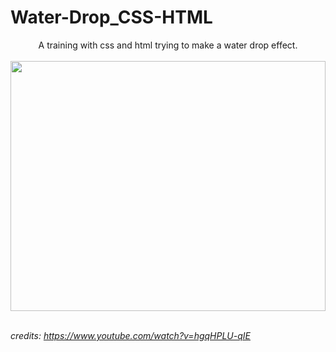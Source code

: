  # Water-Drop_CSS-HTML
 <div align="center">
A training with css and html trying to make a water drop effect.  
</div>

<br>

 <div align="center">
  
  <img height="400px" width="100%"  src="https://imgur.com/uuOl9LM.png"/>
  
</div>

<br>

*credits: https://www.youtube.com/watch?v=hgqHPLU-qIE*
